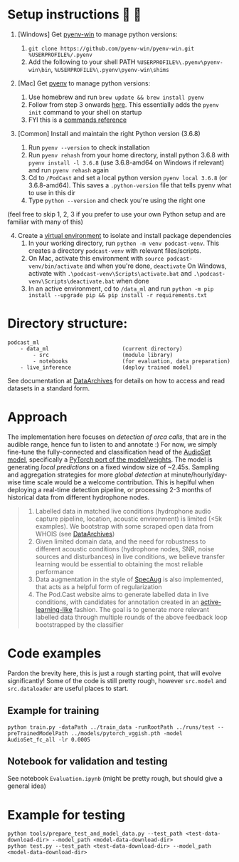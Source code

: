 # Setup instructions 🎱 🐋

1. [Windows] Get [pyenv-win](https://github.com/pyenv-win/pyenv-win) to manage python versions:
    1. `git clone https://github.com/pyenv-win/pyenv-win.git %USERPROFILE%/.pyenv` 
    2. Add the following to your shell PATH `%USERPROFILE%\.pyenv\pyenv-win\bin`, `%USERPROFILE%\.pyenv\pyenv-win\shims` 

2. [Mac] Get [pyenv](https://github.com/pyenv/pyenv) to manage python versions:
	1. Use homebrew and run `brew update && brew install pyenv`
	2. Follow from step 3 onwards [here](https://github.com/pyenv/pyenv#basic-github-checkout). This essentially adds the `pyenv init` command to your shell on startup 
	3. FYI this is a [commands reference](https://github.com/pyenv/pyenv/blob/master/COMMANDS.md)

3. [Common] Install and maintain the right Python version (3.6.8) 
    1. Run `pyenv --version` to check installation 
    2. Run `pyenv rehash` from your home directory, install python 3.6.8 with `pyenv install -l 3.6.8` (use 3.6.8-amd64 on Windows if relevant) and run `pyenv rehash` again 
    3. Cd to `/PodCast` and set a local python version `pyenv local 3.6.8` (or 3.6.8-amd64). This saves a `.python-version` file that tells pyenv what to use in this dir 
    4. Type `python --version` and check you're using the right one

(feel free to skip 1, 2, 3 if you prefer to use your own Python setup and are familiar with many of this)

4. Create a [virtual environment](https://docs.python.org/3.6/library/venv.html) to isolate and install package dependencies 
    1. In your working directory, run `python -m venv podcast-venv`. This creates a directory `podcast-venv` with relevant files/scripts. 
	2. On Mac, activate this environment with `source podcast-venv/bin/activate` and when you're done, `deactivate`
	   On Windows, activate with `.\podcast-venv\Scripts\activate.bat` and `.\podcast-venv\Scripts\deactivate.bat` when done
    3. In an active environment, cd to `/data_ml` and run `python -m pip install --upgrade pip && pip install -r requirements.txt` 

# Directory structure:

```
podcast_ml
	- data_ml 						(current directory)
		- src						(module library)
		- notebooks					(for evaluation, data preparation)
	- live_inference				(deploy trained model)
```

See documentation at [DataArchives](https://github.com/orcasound/orcadata/wiki/Pod.Cast-data-archive) for details on how to access and read datasets in a standard form. 

# Approach

The implementation here focuses on *detection of orca calls*, that are in the audible range, hence fun to listen to and annotate :)
For now, we simply fine-tune the fully-connected and classification head of the [AudioSet model](https://github.com/tensorflow/models/tree/master/research/audioset), specifically a [PyTorch port of the model/weights](https://github.com/tcvrick/audioset-vggish-tensorflow-to-pytorch). The model is generating *local predictions* on a fixed window size of ~2.45s. Sampling and aggregation strategies for more *global detection* at minute/hourly/day-wise time scale would be a welcome contribution. This is heplful when deploying a real-time detection pipeline, or processing 2-3 months of historical data from different hydrophone nodes. 

> 1. Labelled data in matched live conditions (hydrophone audio capture pipeline, location, acoustic environment) is limited (<5k examples). We bootstrap with some scraped open data from WHOIS (see [DataArchives](https://github.com/orcasound/orcadata/wiki/Pod.Cast-data-archive)) 
> 2. Given limited domain data, and the need for robustness to different acoustic conditions (hydrophone nodes, SNR, noise sources and disturbances) in live conditions, we believe transfer learning would be essential to obtaining the most reliable performance  
> 3. Data augmentation in the style of [SpecAug](https://arxiv.org/pdf/1904.08779.pdf) is also implemented, that acts as a helpful form of regularization 
> 4. The Pod.Cast website aims to generate labelled data in live conditions, with candidates for annotation created in an [active-learning-like](https://en.wikipedia.org/wiki/Active_learning_(machine_learning)) fashion. The goal is to generate more relevant labelled data through multiple rounds of the above feedback loop bootstrapped by the classifier 


# Code examples 

Pardon the brevity here, this is just a rough starting point, that will evolve significantly! Some of the code is still pretty rough, however `src.model` and `src.dataloader` are useful places to start. 

## Example for training 

```
python train.py -dataPath ../train_data -runRootPath ../runs/test --preTrainedModelPath ../models/pytorch_vggish.pth -model AudioSet_fc_all -lr 0.0005
```

## Notebook for validation and testing 

See notebook `Evaluation.ipynb` (might be pretty rough, but should give a general idea)


# Example for testing
```shell
python tools/prepare_test_and_model_data.py --test_path <test-data-download-dir> --model_path <model-data-download-dir>
python test.py --test_path <test-data-download-dir> --model_path <model-data-download-dir>
```
